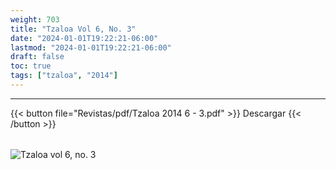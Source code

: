 ```yaml
---
weight: 703
title: "Tzaloa Vol 6, No. 3"
date: "2024-01-01T19:22:21-06:00"
lastmod: "2024-01-01T19:22:21-06:00"
draft: false
toc: true
tags: ["tzaloa", "2014"]
---
```

- - - - - - - - -
{{< button file="Revistas/pdf/Tzaloa 2014 6 - 3.pdf" >}}   Descargar {{< /button >}} 
######
![Tzaloa vol 6, no. 3](images/portada/6-3.jpeg)